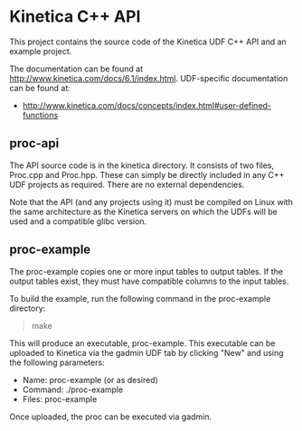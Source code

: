 Kinetica C++ API
================

This project contains the source code of the Kinetica UDF C++ API and an example
project.

The documentation can be found at http://www.kinetica.com/docs/6.1/index.html.
UDF-specific documentation can be found at:

*   http://www.kinetica.com/docs/concepts/index.html#user-defined-functions


proc-api
--------

The API source code is in the kinetica directory. It consists of two files,
Proc.cpp and Proc.hpp. These can simply be directly included in any C++
UDF projects as required. There are no external dependencies.

Note that the API (and any projects using it) must be compiled on Linux with
the same architecture as the Kinetica servers on which the UDFs will be used
and a compatible glibc version.


proc-example
------------

The proc-example copies one or more input tables to output tables. If the
output tables exist, they must have compatible columns to the input tables.


To build the example, run the following command in the proc-example directory:

> make


This will produce an executable, proc-example. This executable can be uploaded
to Kinetica via the gadmin UDF tab by clicking "New" and using the following
parameters:

*   Name: proc-example (or as desired)
*   Command: ./proc-example
*   Files: proc-example


Once uploaded, the proc can be executed via gadmin.
